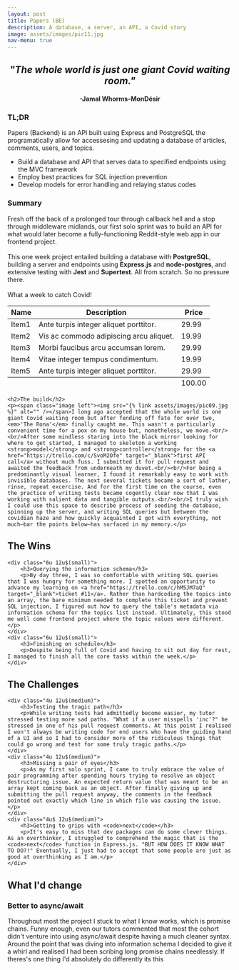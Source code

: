 ```yaml
---
layout: post
title: Papers (BE)
description: A database, a server, an API, a Covid story
image: assets/images/pic11.jpg
nav-menu: true
---
```


<!-- Main -->
<div id="main" class="alt">

<section id="one">
	<div class="inner">

<!-- Content -->
<div class="row">
		<div class="6u 12u$(small)">
		<div style="text-align: center">
			<h2><em>"The whole world is just one giant Covid waiting room."</em></h2>
			<h4>-Jamal Whorms-MonDésir</h4>
		</div>
		<h3>TL;DR</h3>
		<p>Papers (Backend) is an API built using Express and PostgreSQL the programatically allow for accessesing and updating a database of articles, comments, users, and topics.</h3>
			<ul>
				<li>Build a database and API that serves data to specified endpoints using the MVC framework</li>
				<li>Employ best practices for SQL injection prevention</li>
				<li>Develop models for error handling and relaying status codes</li>
			</ul>
		<h3>Summary</h3>
		<p>Fresh off the back of a prolonged tour through callback hell and a stop through middleware midlands, our first solo sprint was to build an API for what would later become a fully-functioning Reddit-style web app in our frontend project. <br/><br/>This one week project entailed building a database with <strong>PostgreSQL</strong>, building a server and endpoints using <strong>Express.js</strong> and <strong>node-postgres</strong>, and extensive testing with <strong>Jest</strong> and <strong>Supertest</strong>. All from scratch. So no pressure there.<br/><br/> What a week to catch Covid!</p>
		</div>
	<div class="6u$ 12u$(small)">
		<div class="table-wrapper">
			<table>
				<thead>
					<tr>
						<th>Name</th>
						<th>Description</th>
						<th>Price</th>
					</tr>
				</thead>
				<tbody>
					<tr>
						<td>Item1</td>
						<td>Ante turpis integer aliquet porttitor.</td>
						<td>29.99</td>
					</tr>
					<tr>
						<td>Item2</td>
						<td>Vis ac commodo adipiscing arcu aliquet.</td>
						<td>19.99</td>
					</tr>
					<tr>
						<td>Item3</td>
						<td> Morbi faucibus arcu accumsan lorem.</td>
						<td>29.99</td>
					</tr>
					<tr>
						<td>Item4</td>
						<td>Vitae integer tempus condimentum.</td>
						<td>19.99</td>
					</tr>
					<tr>
						<td>Item5</td>
						<td>Ante turpis integer aliquet porttitor.</td>
						<td>29.99</td>
					</tr>
				</tbody>
				<tfoot>
					<tr>
						<td colspan="2"></td>
						<td>100.00</td>
					</tr>
				</tfoot>
			</table>
		</div>
	</div>
</div>

	<h2>The build</h2>
	<p><span class="image left"><img src="{% link assets/images/pic09.jpg %}" alt="" /></span>I long ago accepted that the whole world is one giant Covid waiting room but after fending off fate for over two, <em>'The Rona'</em> finally caught me. This wasn't a particularly convenient time for a pox on my house but, nonetheless, we move.<br/><br/>After some mindless staring into the black mirror looking for  where to get started, I managed to skeleton a working <strong>model</strong> and <strong>controller</strong> for the <a href="https://trello.com/c/SvoM2Ofe" target="_blank">first API call</a> without much fuss. I submitted it for pull request and awaited the feedback from underneath my duvet.<br/><br/>For being a predominantly visual learner, I found it remarkably easy to work with invisible databases. The next several tickets became a sort of lather, rinse, repeat excercise. And for the first time on the course, even the practice of writing tests became cogently clear now that I was working with salient data and tangible outputs.<br/><br/>I truly wish I could use this space to describe process of seeding the database, spinning up the server, and writing SQL queries but between the covidian haze and how quickly acquainted I got with everything, not much—bar the points below—has surfaced in my memory.</p>

<h2 id="elements">The Wins</h2>
	<div class="row">
	
	<div class="6u 12u$(small)">
		<h3>Querying the information schema</h3>
		<p>By day three, I was so comfortable with writing SQL queries that I was hungry for something more. I spotted an opportunity to advance my learning on <a href="https://trello.com/c/hM5JM7aQ" target="_blank">ticket #11</a>. Rather than hardcoding the topics into an array, the bare minimum needed to complete this ticket and prevent SQL injection, I figured out how to query the table's metadata via information schema for the topics list instead. Ultimately, this stood me well come frontend project where the topic values were different.</p>
	</div>
	<div class="6u 12u$(small)">
		<h3>Finishing on schedule</h3>
		<p>Despite being full of Covid and having to sit out day for rest, I managed to finish all the core tasks within the week.</p>
	</div>
</div>
	<h2 id="elements">The Challenges</h2>
	<div class="row">
	
	<div class="4u 12u$(medium)">
		<h3>Testing the tragic path</h3>
		<p>While writing tests had admittedly become easier, my tutor stressed testing more sad paths. "What if a user misspells 'inc'?" he stressed in one of his pull request comments. At this point I realised I won't always be writing code for end users who have the guiding hand of a UI and so I had to consider more of the ridiculous things that could go wrong and test for some truly tragic paths.</p>
	</div>
	<div class="4u 12u$(medium)">
		<h3>Missing a pair of eyes</h3>
		<p>As my first solo sprint, I came to truly embrace the value of pair programming after spending hours trying to resolve an object destructuring issue. An expected return value that was meant to be an array kept coming back as an object. After finally giving up and submitting the pull request anyway, the comments in the feedback pointed out exactly which line in which file was causing the issue.     </p>
	</div>
	<div class="4u$ 12u$(medium)">
		<h3>Getting to grips with <code>next</code></h3>
		<p>It's easy to miss that dev packages can do some clever things. As an overthinker, I struggled to comprehend the magic that is the <code>next</code> function in Express.js. "BUT HOW DOES IT KNOW WHAT TO DO?!" Eventually, I just had to accept that some people are just as good at overthinking as I am.</p>
	</div>
</div>
<h2 id="elements">What I'd change</h2>
		<h3>Better to async/await</h3>
		<p>Throughout most the project I stuck to what I know works, which is promise chains. Funny enough, even our tutors commented that most the cohort didn't venture into using async/await despite having a much cleaner syntax. Around the point that was diving into information schema I decided to give it a whirl and realised I had been scribing long promise chains needlessly. If theres's one thing I'd absolutely do differently its this</p>



</div>
</section>

</div>
